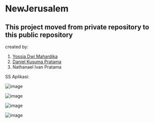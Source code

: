 # NewJerusalem
## This project moved from private repository to this public repository

created by:

1. <a href="https://github.com/yossiadwimahardika">Yossia Dwi Mahardika</a>
2. <a href="https://github.com/danielkusumap">Daniel Kusuma Pratama</a>
3. Nathanael Ivan Pratama

SS Aplikasi:

![image](https://user-images.githubusercontent.com/89827933/142760489-9884637f-9be5-44d0-b919-9e72b486dc6c.png)

![image](https://user-images.githubusercontent.com/89827933/142760532-e49bfc6c-b56b-4153-bea8-9354c4e6e0a5.png)

![image](https://user-images.githubusercontent.com/89827933/142760556-8d672268-23c0-4cfb-a291-51a5afa60c73.png)

![image](https://user-images.githubusercontent.com/89827933/142763883-90eee6a8-dce3-497e-86cb-1b45854a21da.png)
